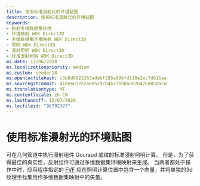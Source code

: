 ```yaml
---
title: 使用标准漫射光的环境贴图
description: 使用标准漫射光的环境贴图
keywords:
- 映射多维数据集环境
- 环境映射 WDK Direct3D
- 多维数据集环境映射 WDK Direct3D
- 照明 WDK Direct3D
- 漫射照明 WDK Direct3D
- 标准漫射照明 WDK Direct3D
ms.date: 12/06/2018
ms.localizationpriority: medium
ms.custom: seodec18
ms.openlocfilehash: c3b8d8621363adebf285a006fd110e2ec7d616aa
ms.sourcegitcommit: 418e6617e2a695c9cb4b37b5b60e264760858acd
ms.translationtype: MT
ms.contentlocale: zh-CN
ms.lasthandoff: 12/07/2020
ms.locfileid: "96792327"
---
```

# <a name="environment-mapping-with-standard-diffuse-lighting"></a>使用标准漫射光的环境贴图

可在几何管道中执行漫射组件 Gouraud 底纹的标准漫射照明计算。 但是，为了获得最佳的真实性，反射组件可通过多维数据集环境映射来生成。 当两者都处于操作中时，应用程序指定的 [FVF](fvf--flexible-vertex-format-.md) 应在照明计算位置中包含一个向量，并将单独的3d 纹理坐标集用作多维数据集映射中的矢量。

 

 





